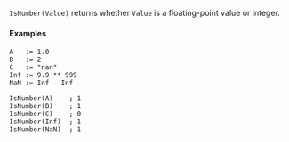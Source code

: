 `IsNumber(Value)` returns whether `Value` is a floating-point value or integer.

#### Examples
```AutoHotkey
A   := 1.0
B   := 2
C   := "nan"
Inf := 9.9 ** 999
NaN := Inf - Inf

IsNumber(A)    ; 1
IsNumber(B)    ; 1
IsNumber(C)    ; 0
IsNumber(Inf)  ; 1
IsNumber(NaN)  ; 1
```

